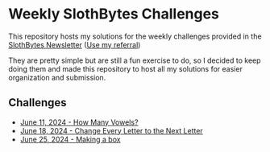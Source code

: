 # Weekly SlothBytes Challenges

This repository hosts my solutions for the weekly challenges provided in the [SlothBytes Newsletter](https://slothbytes.beehiiv.com) ([Use my referral](https://slothbytes.beehiiv.com/subscribe?ref=zyCF0kM9m1))

They are pretty simple but are still a fun exercise to do, so I decided to keep doing them and made this repository to host all my solutions for easier organization and submission.

## Challenges

- [June 11, 2024 - How Many Vowels?](challenges/count_vowels.py)
- [June 18, 2024 - Change Every Letter to the Next Letter](challenges/move.py)
- [June 25, 2024 - Making a box](challenges/make_box.py)